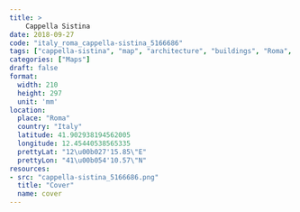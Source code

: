 ```yaml
---
title: > 
    Cappella Sistina
date: 2018-09-27
code: "italy_roma_cappella-sistina_5166686"
tags: ["cappella-sistina", "map", "architecture", "buildings", "Roma", "Italy"]
categories: ["Maps"]
draft: false
format:
  width: 210
  height: 297
  unit: 'mm'
location:
  place: "Roma"
  country: "Italy"
  latitude: 41.902938194562005
  longitude: 12.45440538565335
  prettyLat: "12\u00b027'15.85\"E"
  prettyLon: "41\u00b054'10.57\"N"
resources:
- src: "cappella-sistina_5166686.png"
  title: "Cover"
  name: cover
---
```

